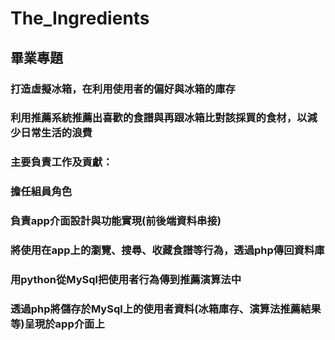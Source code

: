 # The_Ingredients
## 畢業專題
### 打造虛擬冰箱，在利用使用者的偏好與冰箱的庫存
### 利用推薦系統推薦出喜歡的食譜與再跟冰箱比對該採買的食材，以減少日常生活的浪費


### 主要負責工作及貢獻：
### 擔任組員角色
### 負責app介面設計與功能實現(前後端資料串接)
### 將使用在app上的瀏覽、搜尋、收藏食譜等行為，透過php傳回資料庫
### 用python從MySql把使用者行為傳到推薦演算法中
### 透過php將儲存於MySql上的使用者資料(冰箱庫存、演算法推薦結果等)呈現於app介面上

